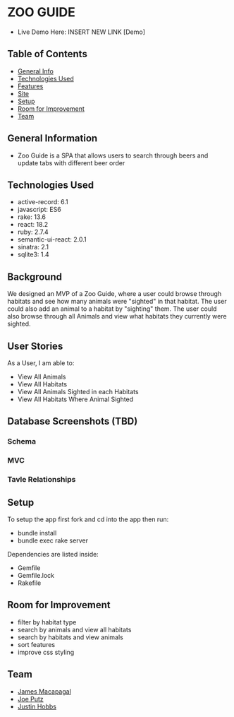 # ZOO GUIDE
- Live Demo Here: INSERT NEW LINK [Demo]

## Table of Contents
* [General Info](#general-information)
* [Technologies Used](#technologies-used)
* [Features](#features)
* [Site](#site)
* [Setup](#setup)
* [Room for Improvement](#room-for-improvement)
* [Team](#team)



## General Information
- Zoo Guide  is a SPA that allows users to search through beers and update tabs with different beer order

## Technologies Used
- active-record: 6.1 
- javascript: ES6
- rake: 13.6
- react: 18.2
- ruby: 2.7.4
- semantic-ui-react: 2.0.1
- sinatra: 2.1
- sqlite3: 1.4

## Background 
We designed an MVP of a Zoo Guide, where a user could browse through habitats and see how many animals were "sighted" in that habitat. The user could also add an animal to a habitat by "sighting" them. The user could also browse through all Animals and view what habitats they currently were sighted. 

## User Stories
As a User, I am able to:
- View All Animals
- View All Habitats
- View All Animals Sighted in each Habitats
- View All Habitats Where Animal Sighted


## Database Screenshots (TBD)
### Schema

### MVC

### Tavle Relationships

## Setup

To setup the app first fork and cd into the app then run:
- bundle install
- bundle exec rake server

Dependencies are listed inside:
- Gemfile
- Gemfile.lock
- Rakefile 

## Room for Improvement

- filter by habitat type
- search by animals and view all habitats
- search by habitats and view animals
- sort features
- improve css styling 



## Team
- [James Macapagal](https://github.com/jmacapagal90)
- [Joe Putz](https://github.com/JoePutz)
- [Justin Hobbs](https://github.com/jj-hobbs)
